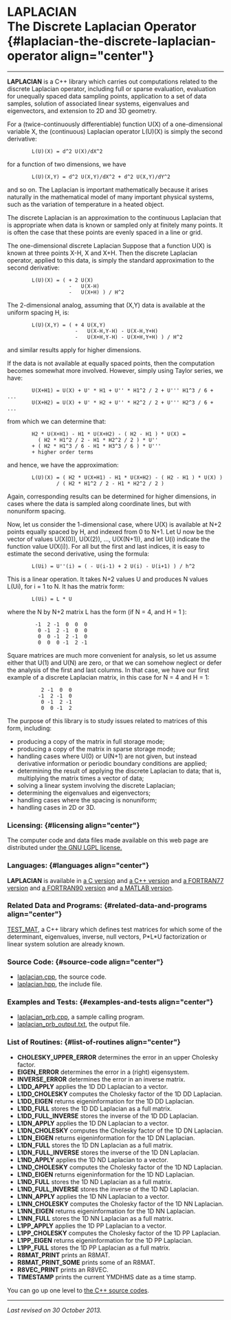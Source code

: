 LAPLACIAN\
The Discrete Laplacian Operator {#laplacian-the-discrete-laplacian-operator align="center"}
===============================

------------------------------------------------------------------------

**LAPLACIAN** is a C++ library which carries out computations related to
the discrete Laplacian operator, including full or sparse evaluation,
evaluation for unequally spaced data sampling points, application to a
set of data samples, solution of associated linear systems, eigenvalues
and eigenvectors, and extension to 2D and 3D geometry.

For a (twice-continuously differentiable) function U(X) of a
one-dimensional variable X, the (continuous) Laplacian operator L(U)(X)
is simply the second derivative:

            L(U)(X) = d^2 U(X)/dX^2
          

for a function of two dimensions, we have

            L(U)(X,Y) = d^2 U(X,Y)/dX^2 + d^2 U(X,Y)/dY^2
          

and so on. The Laplacian is important mathematically because it arises
naturally in the mathematical model of many important physical systems,
such as the variation of temperature in a heated object.

The discrete Laplacian is an approximation to the continuous Laplacian
that is appropriate when data is known or sampled only at finitely many
points. It is often the case that these points are evenly spaced in a
line or grid.

The one-dimensional discrete Laplacian Suppose that a function U(X) is
known at three points X-H, X and X+H. Then the discrete Laplacian
operator, applied to this data, is simply the standard approximation to
the second derivative:

            L(U)(X) = ( + 2 U(X) 
                        -   U(X-H)
                        -   U(X+H) ) / H^2
          

The 2-dimensional analog, assuming that (X,Y) data is available at the
uniform spacing H, is:

            L(U)(X,Y) = ( + 4 U(X,Y)
                          -   U(X-H,Y-H) - U(X-H,Y+H)
                          -   U(X+H,Y-H) - U(X+H,Y+H) ) / H^2
          

and similar results apply for higher dimensions.

If the data is not available at equally spaced points, then the
computation becomes somewhat more involved. However, simply using Taylor
series, we have:

            U(X+H1) = U(X) + U' * H1 + U'' * H1^2 / 2 + U''' H1^3 / 6 + ...
            U(X+H2) = U(X) + U' * H2 + U'' * H2^2 / 2 + U''' H2^3 / 6 + ...
          

from which we can determine that:

            H2 * U(X+H1) - H1 * U(X+H2) - ( H2 - H1 ) * U(X) =
              ( H2 * H1^2 / 2 - H1 * H2^2 / 2 ) * U''
            + ( H2 * H1^3 / 6 - H1 * H3^3 / 6 ) * U'''
            + higher order terms
          

and hence, we have the approximation:

            L(U)(X) = ( H2 * U(X+H1) - H1 * U(X+H2) - ( H2 - H1 ) * U(X) )
                    / ( H2 * H1^2 / 2 - H1 * H2^2 / 2 )
          

Again, corresponding results can be determined for higher dimensions, in
cases where the data is sampled along coordinate lines, but with
nonuniform spacing.

Now, let us consider the 1-dimensional case, where U(X) is available at
N+2 points equally spaced by H, and indexed from 0 to N+1. Let U now be
the vector of values U(X(0)), U(X(2)), ..., U(X(N+1)), and let U(i)
indicate the function value U(X(i)). For all but the first and last
indices, it is easy to estimate the second derivative, using the
formula:

            L(Ui) = U''(i) = ( - U(i-1) + 2 U(i) - U(i+1) ) / h^2 
          

This is a linear operation. It takes N+2 values U and produces N values
L(Ui), for i = 1 to N. It has the matrix form:

            L(Ui) = L * U
          

where the N by N+2 matrix L has the form (if N = 4, and H = 1 ):

             -1  2 -1  0  0  0
              0 -1  2 -1  0  0
              0  0 -1  2 -1  0
              0  0  0 -1  2 -1
          

Square matrices are much more convenient for analysis, so let us assume
either that U(1) and U(N) are zero, or that we can somehow neglect or
defer the analysis of the first and last columns. In that case, we have
our first example of a discrete Laplacian matrix, in this case for N = 4
and H = 1:

               2 -1  0  0 
              -1  2 -1  0 
               0 -1  2 -1 
               0  0 -1  2 
          

The purpose of this library is to study issues related to matrices of
this form, including:

-   producing a copy of the matrix in full storage mode;
-   producing a copy of the matrix in sparse storage mode;
-   handling cases where U(0) or U(N+1) are not given, but instead
    derivative information or periodic boundary conditions are applied;
-   determining the result of applying the discrete Laplacian to data;
    that is, multiplying the matrix times a vector of data;
-   solving a linear system involving the discrete Laplacian;
-   determining the eigenvalues and eigenvectors;
-   handling cases where the spacing is nonuniform;
-   handling cases in 2D or 3D.

### Licensing: {#licensing align="center"}

The computer code and data files made available on this web page are
distributed under [the GNU LGPL license.](../../txt/gnu_lgpl.txt)

### Languages: {#languages align="center"}

**LAPLACIAN** is available in [a C
version](../../c_src/laplacian/laplacian.html) and [a C++
version](../../cpp_src/laplacian/laplacian.html) and [a FORTRAN77
version](../../f77_src/laplacian/laplacian.html) and [a FORTRAN90
version](../../f_src/laplacian/laplacian.html) and [a MATLAB
version](../../m_src/laplacian/laplacian.html).

### Related Data and Programs: {#related-data-and-programs align="center"}

[TEST\_MAT](../../cpp_src/test_mat/test_mat.html), a C++ library which
defines test matrices for which some of the determinant, eigenvalues,
inverse, null vectors, P\*L\*U factorization or linear system solution
are already known.

### Source Code: {#source-code align="center"}

-   [laplacian.cpp](laplacian.cpp), the source code.
-   [laplacian.hpp](laplacian.hpp), the include file.

### Examples and Tests: {#examples-and-tests align="center"}

-   [laplacian\_prb.cpp](laplacian_prb.cpp), a sample calling program.
-   [laplacian\_prb\_output.txt](laplacian_prb_output.txt), the output
    file.

### List of Routines: {#list-of-routines align="center"}

-   **CHOLESKY\_UPPER\_ERROR** determines the error in an upper Cholesky
    factor.
-   **EIGEN\_ERROR** determines the error in a (right) eigensystem.
-   **INVERSE\_ERROR** determines the error in an inverse matrix.
-   **L1DD\_APPLY** applies the 1D DD Laplacian to a vector.
-   **L1DD\_CHOLESKY** computes the Cholesky factor of the 1D DD
    Laplacian.
-   **L1DD\_EIGEN** returns eigeninformation for the 1D DD Laplacian.
-   **L1DD\_FULL** stores the 1D DD Laplacian as a full matrix.
-   **L1DD\_FULL\_INVERSE** stores the inverse of the 1D DD Laplacian.
-   **L1DN\_APPLY** applies the 1D DN Laplacian to a vector.
-   **L1DN\_CHOLESKY** computes the Cholesky factor of the 1D DN
    Laplacian.
-   **L1DN\_EIGEN** returns eigeninformation for the 1D DN Laplacian.
-   **L1DN\_FULL** stores the 1D DN Laplacian as a full matrix.
-   **L1DN\_FULL\_INVERSE** stores the inverse of the 1D DN Laplacian.
-   **L1ND\_APPLY** applies the 1D ND Laplacian to a vector.
-   **L1ND\_CHOLESKY** computes the Cholesky factor of the 1D ND
    Laplacian.
-   **L1ND\_EIGEN** returns eigeninformation for the 1D ND Laplacian.
-   **L1ND\_FULL** stores the 1D ND Laplacian as a full matrix.
-   **L1ND\_FULL\_INVERSE** stores the inverse of the 1D ND Laplacian.
-   **L1NN\_APPLY** applies the 1D NN Laplacian to a vector.
-   **L1NN\_CHOLESKY** computes the Cholesky factor of the 1D NN
    Laplacian.
-   **L1NN\_EIGEN** returns eigeninformation for the 1D NN Laplacian.
-   **L1NN\_FULL** stores the 1D NN Laplacian as a full matrix.
-   **L1PP\_APPLY** applies the 1D PP Laplacian to a vector.
-   **L1PP\_CHOLESKY** computes the Cholesky factor of the 1D PP
    Laplacian.
-   **L1PP\_EIGEN** returns eigeninformation for the 1D PP Laplacian.
-   **L1PP\_FULL** stores the 1D PP Laplacian as a full matrix.
-   **R8MAT\_PRINT** prints an R8MAT.
-   **R8MAT\_PRINT\_SOME** prints some of an R8MAT.
-   **R8VEC\_PRINT** prints an R8VEC.
-   **TIMESTAMP** prints the current YMDHMS date as a time stamp.

You can go up one level to [the C++ source codes](../cpp_src.html).

------------------------------------------------------------------------

*Last revised on 30 October 2013.*
